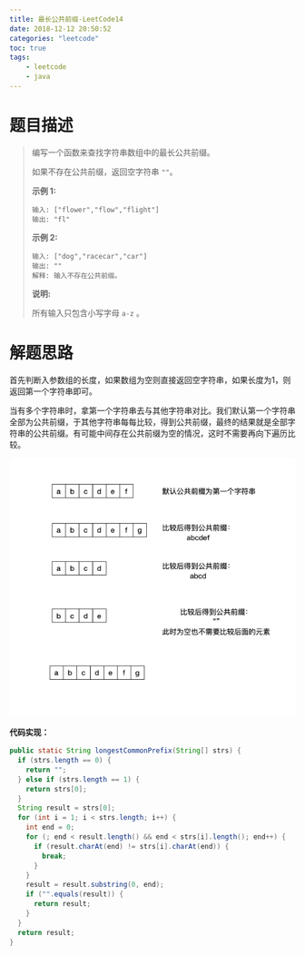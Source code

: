 ```yaml
---
title: 最长公共前缀-LeetCode14
date: 2018-12-12 20:50:52
categories: "leetcode"
toc: true
tags: 
	- leetcode
	- java
---
```


# 题目描述

>编写一个函数来查找字符串数组中的最长公共前缀。
>
>如果不存在公共前缀，返回空字符串 `""`。
>
>**示例 1:**
>
>```
>输入: ["flower","flow","flight"]
>输出: "fl"
>```
>
>**示例 2:**
>
>```
>输入: ["dog","racecar","car"]
>输出: ""
>解释: 输入不存在公共前缀。
>```
>
>**说明:**
>
>所有输入只包含小写字母 `a-z` 。

<!--more-->

# 解题思路

首先判断入参数组的长度，如果数组为空则直接返回空字符串，如果长度为1，则返回第一个字符串即可。

当有多个字符串时，拿第一个字符串去与其他字符串对比。我们默认第一个字符串全部为公共前缀，于其他字符串每每比较，得到公共前缀，最终的结果就是全部字符串的公共前缀。有可能中间存在公共前缀为空的情况，这时不需要再向下遍历比较。

![](https://raw.githubusercontent.com/liunaijie/images/master/leetcode-14.png)

**代码实现：**

```java
public static String longestCommonPrefix(String[] strs) {
  if (strs.length == 0) {
    return "";
  } else if (strs.length == 1) {
    return strs[0];
  }
  String result = strs[0];
  for (int i = 1; i < strs.length; i++) {
    int end = 0;
    for (; end < result.length() && end < strs[i].length(); end++) {
      if (result.charAt(end) != strs[i].charAt(end)) {
        break;
      }
    }
    result = result.substring(0, end);
    if ("".equals(result)) {
      return result;
    }
  }
  return result;
}
```



